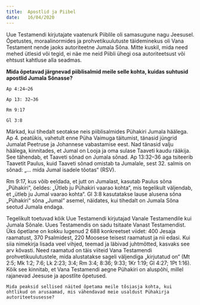 ```yaml
---
title:  Apostlid ja Piibel
date:   16/04/2020
---
```


Uue Testamendi kirjutajate vaatenurk Piiblile oli samasugune nagu Jeesusel. Õpetustes, moraalinormides ja prohvetikuulutuste täideminekus oli Vana Testament nende jaoks autoriteetne Jumala Sõna. Mitte kuskil, mida need mehed ütlesid või tegid, ei näe me neid Piibli ühegi osa autoriteetsust või ehtsust kahtluse alla seadmas.

**Mida õpetavad järgnevad piiblisalmid meile selle kohta, kuidas suhtusid apostlid Jumala Sõnasse?**

`Ap 4:24–26`

`Ap 13: 32–36`

`Rm 9:17`

`Gl 3:8`

Märkad, kui tihedalt seotakse neis piiblisalmides Pühakiri Jumala häälega. Ap 4. peatükis, vahetult enne Püha Vaimuga täitumist, tänasid jüngrid Jumalat Peetruse ja Johannese vabastamise eest. Nad tänasid valju häälega, kinnitades, et Jumal on Looja ja oma sulase Taaveti kaudu rääkija. See tähendab, et Taaveti sõnad on Jumala sõnad. Ap 13:32–36 aga tsiteerib Taavetit Paulus, kuid Taaveti sõnad omistab ta Jumalale, sest 32. salmis on sõnad: „… mida Jumal isadele tõotas“ (RSV).

Rm 9:17, kus võib eeldada, et jutt on Jumalast, kasutab Paulus sõna „Pühakiri“, öeldes: „Ütleb ju Pühakiri vaarao kohta“, mis tegelikult väljendab, et „ütleb ju Jumal vaarao kohta“. Gl 3:8 kasutatakse lause alusena sõna „Pühakiri“ sõna „Jumal“ asemel, näidates, kui tihedalt on Jumala Sõna seotud Jumala endaga.

Tegelikult toetuvad kõik Uue Testamendi kirjutajad Vanale Testamendile kui Jumala Sõnale. Uues Testamendis on sadu tsitaate Vanast Testamendist. Üks õpetlane on kokku lugenud 2 688 konkreetset viidet: 400 Jesaja raamatust, 370 Psalmidest, 220 Moosese teisest raamatust ja nii edasi. Kui siia nimekirja lisada veel vihjed, teemad ja läbivad juhtmõtted, kasvaks see arv kõvasti. Need raamatud on täis viiteid Vana Testamendi prohvetikuulutustele, mida alustatakse sageli väljendiga „kirjutatud on“ (Mt 2:5; Mk 1:2; 7:6; Lk 2:23; 3:4; Rm 3:4; 8:36; 9:33; 1Kr 1:19; Gl 4:27; 1Pt 1:16). Kõik see kinnitab, et Vana Testamendi aegne Pühakiri on aluspõhi, millel rajanevad Jeesuse ja apostlite õpetused.

`Mida peaksid sellised näited õpetama meile tõsiasja kohta, kui ohtlikud on arusaamad, mis vähendavad meie usaldust Pühakirja autoriteetsusesse?`
